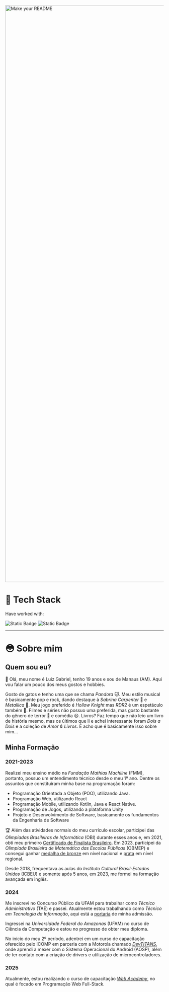 <img width="1834" alt="Make your README" src="https://github.com/user-attachments/assets/78c6db0a-ac1a-4764-a3ea-9730c249626d" />

# 🧰 Tech Stack

Have worked with:

![Static Badge](https://img.shields.io/badge/React-react?style=for-the-badge&logo=react&logoColor=%23fff&labelColor=%23000&color=%2361DAFB)
![Static Badge](https://img.shields.io/badge/Nextjs-nextdotjs?style=for-the-badge&logo=nextdotjs&logoColor=%23fff&labelColor=%23000&color=%23000000)


---
# :flushed: Sobre mim

## Quem sou eu?

👋 Olá, meu nome é Luiz Gabriel, tenho 19 anos e sou de Manaus (AM). Aqui vou falar um pouco dos meus gostos e hobbies.

Gosto de gatos e tenho uma que se chama *Pandora* 🐱. Meu estilo musical é basicamente pop e rock, dando destaque à *Sabrina Carpenter* 🎤 e *Metallica* 🎸. Meu jogo preferido é *Hollow Knight* mas *RDR2* é um espetáculo também 🐴. Filmes e séries não possuo uma preferida, mas gosto bastante do gênero de terror 👻 e comédia 😆. Livros? Faz tempo que não leio um livro de história mesmo, mas os últimos que li e achei interessante foram *Dois a Dois* e a coleção de *Amor & Livros*. E acho que é basicamente isso sobre mim...

## Minha Formação

### 2021-2023

Realizei meu ensino médio na *Fundação Mathias Machline* (FMM), portanto, possuo um entendimento técnico desde o meu 1º ano. Dentre os assuntos que constituíram minha base na programação foram:
- Programação Orientada a Objeto (POO), utilizando Java.
- Programação Web, utilizando React
- Programação Mobile, utilizando Kotlin, Java e React Native.
- Programação de Jogos, utilizando a plataforma Unity
- Projeto e Desenvolvimento de Software, basicamente os fundamentos da Engenharia de Software

🏆 Além das atividades normais do meu currículo escolar, participei das *Olimpíadas Brasileiras de Informática* (OBI) durante esses anos e, em 2021, obti meu primeiro [Certificado de Finalista Brasileiro](https://olimpiada.icomp.ufam.edu.br/certificados/finalistasbrasileiros/Finalistas-Brasileiros16.pdf). Em 2023, participei da *Olimpíada Brasileira de Matemática das Escolas Públicas* (OBMEP) e consegui ganhar [medalha de bronze](https://premiacao.obmep.org.br/18obmep/verRelatorioPremiadosGeral-AM.3.privada.do.htm) em nível nacional e [prata](https://premiacao.obmep.org.br/18obmep/verRelatorioPremiadosRegionalPorNivel-AM.3.privada.do.htm) em nível regional.

Desde 2018, frequentava as aulas do *Instituto Cultural Brasil-Estados Unidos* (ICBEU) e somente após 5 anos, em 2023, me formei na formação avançada em inglês.

### 2024

Me inscrevi no Concurso Público da UFAM para trabalhar como *Técnico Administrativo* (TAE) e passei. Atualmente estou trabalhando como *Técnico em Tecnologia da Informação*, aqui está a [portaria](https://www.in.gov.br/en/web/dou/-/portarias-de-31-de-janeiro-de-2024-540973076) de minha admissão.

Ingressei na *Universidade Federal do Amazonas* (UFAM) no curso de Ciência da Computação e estou no progresso de obter meu diploma.

No início do meu 2º período, adentrei em um curso de capacitação oferecido pelo ICOMP em parceria com a Motorola chamado [*DevTITANS*](https://devtitans.icomp.ufam.edu.br), onde aprendi a mexer com o Sistema Operacional do Android (AOSP), além de ter contato com a criação de drivers e utilização de microcontroladores.

### 2025

Atualmente, estou realizando o curso de capacitação [*Web Academy*](https://webacademy.icomp.ufam.edu.br), no qual é focado em Programação Web Full-Stack.
